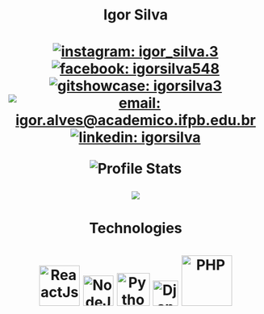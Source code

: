 <!--
**igorsilva3/igorsilva3** is a ✨ _special_ ✨ repository because its `README.md` (this file) appears on your GitHub profile.
-->

<h1 align="center">Igor Silva<h1>

<div align="center">
  
  [![instagram: igor_silva.3](https://img.shields.io/badge/@igor_silva.3-DD2476?style=for-the-badge&logo=instagram&logoColor=white)](https://www.instagram.com/igor_silva.3/)
  [![facebook: igorsilva548](https://img.shields.io/badge/@igorsilva548-344E86?style=for-the-badge&logo=facebook&logoColor=white)](https://www.facebook.com/igorsilva548/)
  [![gitshowcase: igorsilva3](https://img.shields.io/badge/GitShowCase%20-8E2DE2?style=for-the-badge&logo=github&logoColor=white)](https://www.gitshowcase.com/igorsilva3)
  [![email: igor.alves@academico.ifpb.edu.br](https://img.shields.io/static/v1?label=Email&message=%20&color=8B89CC&labelColor=8B89CC&logoColor=FFF&style=for-the-badge&logo=gmail)](mailto:igor.alves@academico.ifpb.edu.br)
  [![linkedin: igorsilva](https://img.shields.io/static/v1?label=Linkedin&message=%20&color=0077B5&labelColor=0077B5&logoColor=FFF&style=for-the-badge&logo=linkedin)](https://www.linkedin.com/in/igor-silva-980335144/)
  
  ![Profile Stats](https://github-readme-stats.vercel.app/api?username=igorsilva3&count_private=true&show_icons=true&theme=cobalt)
</div>

<!-- ## 💻 Languages -->
<div align="center">
<img src="https://github-readme-stats.vercel.app/api/top-langs/?username=igorsilva3&hide_border=true&langs_count=15title_color=000&card_width=497&theme=cobalt" >
</div>
<div align="center">

#### Technologies

<img src="https://cdn.freebiesupply.com/logos/large/2x/react-logo-svg-vector.svg" width="80" alt="ReaactJs">
<img src="https://cdn.freebiesupply.com/logos/large/2x/nodejs-icon-logo-svg-vector.svg" width="60" alt="NodeJs">
<img src="https://cdn.freebiesupply.com/logos/large/2x/python-5-logo-svg-vector.svg" width="65" alt="Python">
<img src="https://cdn.freebiesupply.com/logos/large/2x/django-logo-svg-vector.svg" width="50" alt="Django">
<img src="https://cdn.freebiesupply.com/logos/large/2x/php-1-logo-svg-vector.svg" width="100" alt="PHP">
</div>

